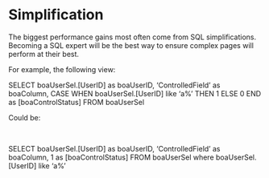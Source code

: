 # Simplification

The biggest performance gains most often come from SQL simplifications.
Becoming a SQL expert will be the best way to ensure complex pages will
perform at their best.

For example, the following view:

SELECT boaUserSel.\[UserID\] as boaUserID, ‘ControlledField’ as
boaColumn, CASE WHEN boaUserSel.\[UserID\] like ‘a%’ THEN 1 ELSE 0 END
as \[boaControlStatus\] FROM boaUserSel

Could be:

 

SELECT boaUserSel.\[UserID\] as boaUserID, ‘ControlledField’ as
boaColumn, 1 as \[boaControlStatus\] FROM boaUserSel where
boaUserSel.\[UserID\] like ‘a%’
